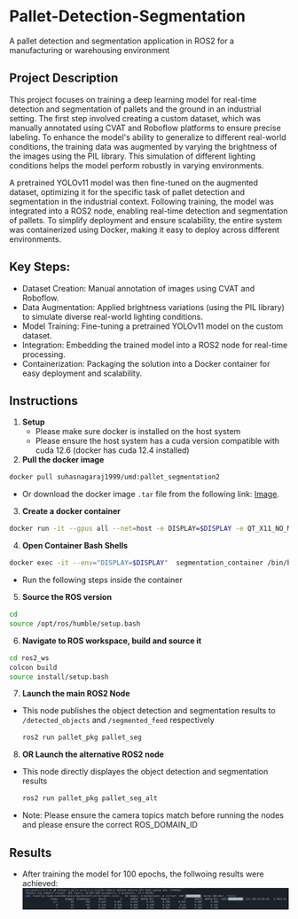 # Pallet-Detection-Segmentation
A pallet detection and segmentation application in ROS2 for a manufacturing or warehousing environment

## Project Description

This project focuses on training a deep learning model for real-time detection and segmentation of pallets and the ground in an industrial setting. The first step involved creating a custom dataset, which was manually annotated using CVAT and Roboflow platforms to ensure precise labeling. To enhance the model's ability to generalize to different real-world conditions, the training data was augmented by varying the brightness of the images using the PIL library. This simulation of different lighting conditions helps the model perform robustly in varying environments.

A pretrained YOLOv11 model was then fine-tuned on the augmented dataset, optimizing it for the specific task of pallet detection and segmentation in the industrial context. Following training, the model was integrated into a ROS2 node, enabling real-time detection and segmentation of pallets. To simplify deployment and ensure scalability, the entire system was containerized using Docker, making it easy to deploy across different environments.

## Key Steps:
- Dataset Creation: Manual annotation of images using CVAT and Roboflow.
- Data Augmentation: Applied brightness variations (using the PIL library) to simulate diverse real-world lighting conditions.
- Model Training: Fine-tuning a pretrained YOLOv11 model on the custom dataset.
- Integration: Embedding the trained model into a ROS2 node for real-time processing.
- Containerization: Packaging the solution into a Docker container for easy deployment and scalability.

## Instructions

1. **Setup**
   - Please make sure docker is installed on the host system
   - Please ensure the host system has a cuda version compatible with cuda 12.6 (docker has cuda 12.4 installed)
2. **Pull the docker image**
  ```bash
  docker pull suhasnagaraj1999/umd:pallet_segmentation2
  ```
   - Or download the docker image `.tar` file from the following link: [Image](https://drive.google.com/file/d/1FJVkpe0A8yTDg9IkZ_pNPHOgW_XnAauP/view?usp=sharing).

3. **Create a docker container**
  ```bash
  docker run -it --gpus all --net=host -e DISPLAY=$DISPLAY -e QT_X11_NO_MITSHM=1 -v /tmp/.X11-unix:/tmp/.X11-unix --name segmentation_container suhasnagaraj1999/umd:pallet_segmentation
  ```
4. **Open Container Bash Shells**
  ```bash
  docker exec -it --env="DISPLAY=$DISPLAY"  segmentation_container /bin/bash
  ```

- Run the following steps inside the container

5. **Source the ROS version**
  ```bash
  cd
  source /opt/ros/humble/setup.bash
  ```
6. **Navigate to ROS workspace, build and source it**
  ```bash
  cd ros2_ws
  colcon build
  source install/setup.bash
  ```
7. **Launch the main ROS2 Node**
- This node publishes the object detection and segmentation results to `/detected_objects` and `/segmented_feed` respectively
  ```bash
  ros2 run pallet_pkg pallet_seg
  ```
8. **OR Launch the alternative ROS2 node**
- This node directly displayes the object detection and segmentation results
  ```bash
  ros2 run pallet_pkg pallet_seg_alt
  ```
- Note: Please ensure the camera topics match before running the nodes and please ensure the correct ROS_DOMAIN_ID

## Results
- After training the model for 100 epochs, the follwoing results were achieved:
![alt text](https://github.com/suhasnagaraj99/Pallet-Detection-Segmentation/blob/main/seg_val1.png?raw=true)
